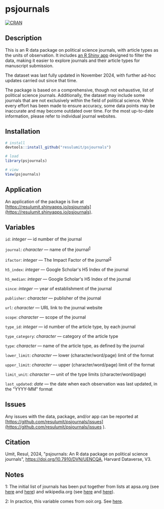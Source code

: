 # psjournals

[![CRAN](https://www.r-pkg.org/badges/version/psjournals)](https://cran.r-project.org/package=psjournals)

## Description

This is an R data package on political science journals, with article types as the units of observation. It includes [an R Shiny app](https://resulumit.shinyapps.io/psjournals/) designed to filter the data, making it easier to explore journals and their article types for manuscript submission.

The dataset was last fully updated in November 2024, with further ad-hoc updates carried out since that time.

The package is based on a comprehensive, though not exhaustive, list of political science journals. Additionally, the dataset may include some journals that are not exclusively within the field of political science. While every effort has been made to ensure accuracy, some data points may be inaccurate and may become outdated over time. For the most up-to-date information, please refer to individual journal websites.

## Installation

```R
# install
devtools::install_github("resulumit/psjournals")

# load
library(psjournals)

# view
View(psjournals)
```

## Application

An application of the package is live at [https://resulumit.shinyapps.io/psjournals](https://resulumit.shinyapps.io/psjournals).

## Variables

`id`: *integer* &mdash; id number of the journal

`journal`: *character* &mdash; name of the journal<sup>[1](#footnote1)</sup>

`ifactor`: *integer* &mdash; The Impact Factor of the journal<sup>[2](#footnote3)</sup>

`h5_index`: *integer* &mdash; Google Scholar's H5 Index of the journal

`h5_median`: *integer* &mdash; Google Scholar's H5 Index of the journal

`since`: *integer* &mdash; year of establishment of the journal

`publisher`: *character* &mdash; publisher of the journal

`url`: *character* &mdash; URL link to the journal website

`scope`: *character* &mdash; scope of the journal

`type_id`: *integer* &mdash; id number of the article type, by each journal

`type_category`: *character* &mdash; category of the article type

`type`: *character* &mdash; name of the article type, as defined by the journal

`lower_limit`: *character* &mdash; lower (character/word/page) limit of the format

`upper_limit`: *character* &mdash; upper (character/word/page) limit of the format

`limit_unit`: *character* &mdash; unit of the type limits (character/word/page)

`last_updated`: *date* &mdash; the date when each observation was last updated, in the "YYYY-MM" format

## Issues

Any issues with the data, package, and/or app can be reported at [https://github.com/resulumit/psjournals/issues](https://github.com/resulumit/psjournals/issues ).

## Citation

Umit, Resul, 2024, "psjournals: An R data package on political science journals", https://doi.org/10.7910/DVN/UENCQA, Harvard Dataverse, V3.

## Notes

<a name="footnote1">1</a>: The initial list of journals has been put together from lists at apsa.org (see [here](https://www.apsanet.org/journals) and [here](https://www.apsanet.org/otherjournals
)) and wikipedia.org (see [here](https://en.wikipedia.org/w/index.php?title=Category:Political_science_journals&pageuntil=World+Politics#mw-pages) and [here](https://en.wikipedia.org/wiki/List_of_political_science_journals)).

<a name="footnote2">2</a>: In practice, this variable comes from ooir.org. See [here](https://ooir.org/journals.php?metric=jif).
